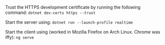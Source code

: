 Trust the HTTPS development certificate by running the following command:
    `dotnet dev-certs https --trust`

Start the server using:
    `dotnet run --launch-profile realtime`

Start the client using (worked in Mozilla Firefox on Arch Linux. Chrome was iffy):
    `ng serve`